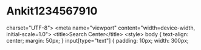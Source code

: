 # Ankit1234567910
charset="UTF-8">     &lt;meta name="viewport" content="width=device-width, initial-scale=1.0">     &lt;title>Search Center&lt;/title>     &lt;style>         body {             text-align: center;             margin: 50px;         }          input[type="text"] {             padding: 10px;             width: 300px;
